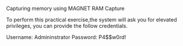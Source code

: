 Capturing memory using MAGNET RAM Capture

To perform this practical exercise,the system will ask you for elevated privileges, you can provide the follow credentials.

Username: Admininstrator
Password: P4$$w0rd!
